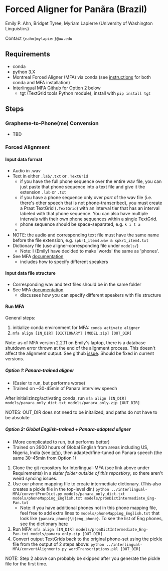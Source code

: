 # Forced Aligner for Panãra (Brazil)

Emily P. Ahn, Bridget Tyree, Myriam Lapierre (University of Washington Linguistics)

Contact `{eahn|mylapier}@uw.edu`

## Requirements
* conda
* python 3.X
* Montreal Forced Aligner (MFA) via conda (see [instructions](https://montreal-forced-aligner.readthedocs.io/en/latest/getting_started.html) for both conda and MFA installation)
* Interlingual MFA [Github](https://github.com/jhdeov/interlingual-MFA) for Option 2 below
	* tgt (TextGrid tools Python module), install with `pip install tgt` 

## Steps

### Grapheme-to-Phone(me) Conversion
* TBD

### Forced Alignment

#### Input data format
* Audio in .wav
* Text in either `.lab/.txt` or `.TextGrid`
	* if you have the full phone sequence over the entire wav file, you can just paste that phone sequence into a text file and give it the extension `.lab` or `.txt`
	* if you have a phone sequence only over _part_ of the wav file (i.e. there's other speech that is not phone-transcribed), you must create a Praat TextGrid (`.TextGrid`) with an interval tier that has an interval labeled with that phone sequence. You can also have multiple intervals with their own phone sequences within a single TextGrid.
	* phone sequence should be space-separated, e.g. `k i t a`
	* 
* NOTE: the audio and corresponding text file must have the same name before the file extension, e.g. `spkr1_item4.wav & spkr1_item4.txt`
* Dictionary file (use aligner-corresponding file under `models/`)
	* Note: I (Emily) have decided to make 'words' the same as 'phones'.
* See MFA [documentation](https://montreal-forced-aligner.readthedocs.io/en/latest/user_guide/corpus_structure.html)
	* includes how to specify different speakers

#### Input data file structure
* Corresponding wav and text files should be in the same folder
* See MFA [documentation](https://montreal-forced-aligner.readthedocs.io/en/latest/user_guide/corpus_structure.html)
	* discusses how you can specify different speakers with file structure


#### Run MFA

General steps:
1. initialize conda environment for MFA: `conda activate aligner`
1. `mfa align [IN_DIR] [DICTIONARY] [MODEL.zip] [OUT_DIR]`

Note: as of MFA version 2.2.11 on Emily's laptop, there is a database shutdown error thrown at the end of the alignment process. This doesn't affect the alignment output. See github [issue](https://github.com/MontrealCorpusTools/Montreal-Forced-Aligner/issues/640). Should be fixed in current versions.

##### Option 1: Panara-trained aligner
* (Easier to run, but performs worse)
* Trained on ~30-45min of Panara interview speech

After initializinzg/activating conda, run
`mfa align [IN_DIR] models/panara_only_dict.txt models/panara_only.zip [OUT_DIR]`

NOTES: OUT_DIR does not need to be initalized, and paths do not have to be absolute

##### Option 2: Global English-trained + Panara-adapted aligner
* (More complicated to run, but performs better)
* Trained on 3900 hours of Global English from areas including US, Nigeria, India (see [info](https://mfa-models.readthedocs.io/en/latest/acoustic/English/English%20MFA%20acoustic%20model%20v2_2_1.html)), then adapted/fine-tuned on Panara speech (the same 30-45min from Option 1)

1. Clone the git repository for Interlingual-MFA (see link above under Requirements) in a _sister folder outside of this repostiory_, so there aren't weird syncing issues.
1. Use our phone mapping file to create intermediate dictionary. (This also creates a pickle file in the top-level dir.) `python ../interlingual-MFA/convertPronDict.py models/panara_only_dict.txt models/phoneMapping_English.txt models/pronDictIntermediate_Eng-Pan.txt`
	* Note: if you have additional phones not in this phone mapping file, feel free to add extra lines to `models/phoneMapping_English.txt` that look like `{panara_phone}\t{eng_phone}`. To see the list of Eng phones, see the dictionary [here](https://mfa-models.readthedocs.io/en/latest/dictionary/English/English%20MFA%20dictionary%20v2_2_1.html#english-mfa-dictionary-v2-2-1)
1. Run MFA: `mfa align [IN_DIR] models/pronDictIntermediate_Eng-Pan.txt models/panara_only.zip [OUT_DIR]`
1. Convert output TextGrids back to the original phone-set using the pickle file from the output of 2 steps above: `python ../interlingual-MFA/convertAlignments.py wordTranscriptions.pkl [OUT_DIR]`

NOTE: Step 2 above can probably be skipped after you generate the pickle file for the first time. 

